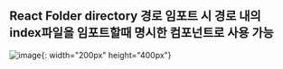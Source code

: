 ## React Folder directory 경로 임포트 시 경로 내의 index파일을 임포트할때 명시한 컴포넌트로 사용 가능


![image](https://user-images.githubusercontent.com/61955818/195580677-5b6db79d-0293-4b3b-bbad-c6e24be8da76.png){: width="200px" height="400px"}
